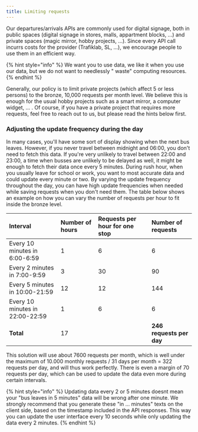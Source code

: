 ```yaml
---
title: Limiting requests
---
```


Our departures/arrivals APIs are commonly used for digital signage, both in public spaces \(digital signage in stores,
malls, appartment blocks, ...\) and private spaces \(magic mirror, hobby projects, ...\). Since every API call incurrs
costs for the provider \(Trafiklab, SL, ...\), we encourage people to use them in an efficient way.

{% hint style="info" %} We want you to use data, we like it when you use our data, but we do not want to needlessly "
waste" computing resources. {% endhint %}

Generally, our policy is to limit private projects \(which affect 5 or less persons\) to the bronze, 10,000 requests per
month level. We believe this is enough for the usual hobby projects such as a smart mirror, a computer widget, ... . Of
course, if you have a private project that requires more requests, feel free to reach out to us, but please read the
hints below first.

### Adjusting the update frequency during the day

In many cases, you'll have some sort of display showing when the next bus leaves. However, if you never travel between
midnight and 06:00, you don't need to fetch this data. If you're very unlikely to travel between 22:00 and 23:00, a time
when busses are unlikely to be delayed as well, it might be enough to fetch their data once every 5 minutes. During rush
hour, when you usually leave for school or work, you want to most accurate data and could update every minute or two. By
varying the update frequency throughout the day, you can have high update frequencies when needed while saving requests
when you don't need them. The table below shows an example on how you can vary the number of requests per hour to fit
inside the bronze level.

| Interval | Number of hours | Requests per hour for one stop | Number of requests |
| :--- | :--- | :--- | :--- |
| Every 10 minutes in 6:00-6:59 | 1 | 6 | 6 |
| Every 2 minutes in 7:00-9:59 | 3 | 30 | 90 |
| Every 5 minutes in 10:00-21:59 | 12 | 12 | 144 |
| Every 10 minutes in 22:00-22:59 | 1 | 6 | 6 |
| **Total** | 17 |  | **246 requests per day** |

This solution will use about 7600 requests per month, which is well under the maximum of 10.000 monthly requests / 31
days per month = 322 requests per day, and will thus work perfectly. There is even a margin of 70 requests per day,
which can be used to update the data even more during certain intervals.

{% hint style="info" %} Updating data every 2 or 5 minutes doesnt mean your "bus leaves in 5 minutes" data will be wrong
after one minute. We strongly recommend that you generate these  "in ... minutes" texts on the client side, based on the
timestamp included in the API responses. This way you can update the user interface every 10 seconds while only updating
the data every 2 minutes. {% endhint %}
